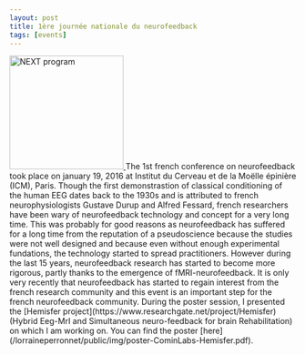 ```yaml
---
layout: post
title: 1ère journée nationale du neurofeedback
tags: [events]
---
```

<a href="http://www.encephale.com/content/download/97633/1791609/version/4/file/programme-journee-neurofeedback.pdf)">
<img border="0" alt="NEXT program" src="/lorraineperronnet/public/img/firstNFday.png" width="200" margin="20px auto 20px auto">
</a>
The 1st french conference on neurofeedback took place on january 19, 2016 at Institut du Cerveau et de la Moëlle épinière (ICM), Paris. Though the first demonstrastion of classical conditioning of the human EEG dates back to the 1930s and is attributed to french neurophysiologists Gustave Durup and Alfred Fessard, french researchers have been wary of neurofeedback technology and concept for a very long time. This was probably for good reasons as neurofeedback has suffered for a long time from the reputation of a pseudoscience because the studies were not well designed and because even without enough experimental fundations, the technology started to spread practitioners. However during the last 15 years, neurofeedback research has started to become more rigorous, partly thanks to the emergence of fMRI-neurofeedback. It is only very recently that neurofeedback has started to regain interest from the french research community and this event is an important step for the french neurofeedback community. During the poster session, I presented the [Hemisfer project](https://www.researchgate.net/project/Hemisfer) (Hybrid Eeg-MrI and Simultaneous neuro-feedback for brain Rehabilitation) on which I am working on. You can find the poster [here](/lorraineperronnet/public/img/poster-CominLabs-Hemisfer.pdf).
